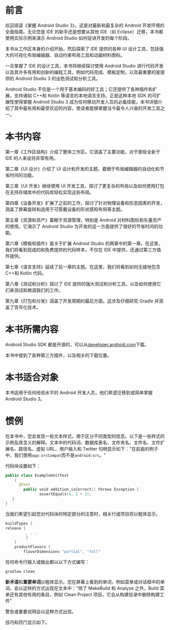 # 前言

欢迎阅读《掌握 Android Studio 3》，这是对最新和最复杂的 Android 开发环境的全面指南。无论您是 IDE 的新手还是想要从其他 IDE（如 Eclipse）迁移，本书都使用实际示例来演示 Android Studio 如何促进开发的每个阶段。

本书从工作区本身的介绍开始，然后探索了 IDE 提供的各种 UI 设计工具，包括强大的可视化布局编辑器、自动约束布局工具和动画材料图标。

一旦掌握了 IDE 的设计工具，本书将继续探讨使用 Android Studio 进行代码开发以及其许多有用和创新的编程工具，例如代码完成、模板定制，以及最重要的是提供的 Android Studio 3 的出色测试和分析工具。

Android Studio 不仅是一个用于基本编码的好工具；它还提供了各种插件和扩展，支持诸如 C++和 Kotlin 等语言的本地语言支持。正是这种本地 SDK 的可扩展性使得掌握 Android Studio 3 成为任何移动开发人员的必备技能，本书详细介绍了其中最有用和最受欢迎的内容，使读者能够掌握当今最令人兴奋的开发工具之一。

# 本书内容

第一章《工作区结构》介绍了整体工作区。它涵盖了主要功能，对于那些全新于 IDE 的人来说将非常有用。

第二章《UI 设计》介绍了 UI 设计和开发的主题，着眼于布局编辑器的自动化和节省时间的功能。

第三章《UI 开发》继续使用 UI 开发工具，探讨了更复杂的布局以及如何使用打包在支持存储库中的代码库轻松实现这些布局。

第四章《设备开发》扩展了之前的工作，探讨了针对物理设备和形态因素的开发，涵盖了屏幕旋转和适用于可穿戴设备的形状感知布局等主题。

第五章《资源和资产》着眼于资源管理，特别是 Android 对材料图标和矢量资产的使用。它演示了 Android Studio 为开发的这一方面提供了很好的节省时间的功能。

第六章《模板和插件》是关于扩展 Android Studio 的两章中的第一章。在这里，我们将看到现成的和免费提供的代码样本，不仅在 IDE 中提供，还通过第三方插件提供。

第七章《语言支持》延续了前一章的主题。在这里，我们将看到如何无缝地包含 C++和 Kotlin 代码。

第八章《测试和分析》探讨了 IDE 提供的强大测试和分析工具，以及如何使用它们来测试和微调我们的工作。

第九章《打包和分发》涵盖了开发周期的最后方面。这涉及仔细研究 Gradle 并涵盖了货币化技术。

# 本书所需内容

Android Studio SDK 都是开源的，可以从[developer.android.com](https://developer.android.com/index.html)下载。

本书中提到了各种第三方插件，以及相关的下载位置。

# 本书适合对象

本书适用于任何经验水平的 Android 开发人员，他们希望迁移到或简单掌握 Android Studio 3。

# 惯例

在本书中，您会发现一些文本样式，用于区分不同类型的信息。以下是一些样式的示例及其含义的解释。文本中的代码词、数据库表名、文件夹名、文件名、文件扩展名、路径名、虚拟 URL、用户输入和 Twitter 句柄显示如下："在前面的例子中，我们使用`app:srcCompat`而不是`android:src`。"

代码块设置如下：

```kt
public class ExampleUnitTest 
    { 
      @Test 
        public void addition_isCorrect() throws Exception { 
               assertEquals(4, 2 + 2); 
   } 
} 
```

当我们希望引起您对代码块的特定部分的注意时，相关行或项目将以粗体显示。

```kt
buildTypes { 
release { 
         . . .  
         } 
    } 
    productFlavors { 
        flavorDimensions "partial", "full" 
```

任何命令行输入或输出都以以下方式编写：

```kt
gradlew clean 
```

**新术语**和**重要单词**以粗体显示。您在屏幕上看到的单词，例如菜单或对话框中的单词，会以这样的方式出现在文本中："除了 MakeBuild 和 Analyze 之外，Build 菜单还有其他有用的条目，例如 Clean Project 项目，它会从构建目录中删除构建工件"

警告或重要说明会以这种方式出现。

技巧和窍门显示如下。

